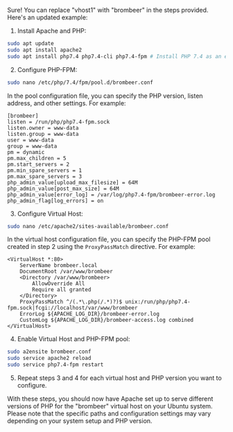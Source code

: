 Sure! You can replace "vhost1" with "brombeer" in the steps provided. Here's an updated example:

1. Install Apache and PHP:

```bash
sudo apt update
sudo apt install apache2
sudo apt install php7.4 php7.4-cli php7.4-fpm # Install PHP 7.4 as an example
```

2. Configure PHP-FPM:

```bash
sudo nano /etc/php/7.4/fpm/pool.d/brombeer.conf
```

In the pool configuration file, you can specify the PHP version, listen address, and other settings. For example:

```
[brombeer]
listen = /run/php/php7.4-fpm.sock
listen.owner = www-data
listen.group = www-data
user = www-data
group = www-data
pm = dynamic
pm.max_children = 5
pm.start_servers = 2
pm.min_spare_servers = 1
pm.max_spare_servers = 3
php_admin_value[upload_max_filesize] = 64M
php_admin_value[post_max_size] = 64M
php_admin_value[error_log] = /var/log/php7.4-fpm/brombeer-error.log
php_admin_flag[log_errors] = on
```

3. Configure Virtual Host:

```bash
sudo nano /etc/apache2/sites-available/brombeer.conf
```

In the virtual host configuration file, you can specify the PHP-FPM pool created in step 2 using the `ProxyPassMatch` directive. For example:

```
<VirtualHost *:80>
    ServerName brombeer.local
    DocumentRoot /var/www/brombeer
    <Directory /var/www/brombeer>
        AllowOverride All
        Require all granted
    </Directory>
    ProxyPassMatch ^/(.*\.php(/.*)?)$ unix:/run/php/php7.4-fpm.sock|fcgi://localhost/var/www/brombeer
    ErrorLog ${APACHE_LOG_DIR}/brombeer-error.log
    CustomLog ${APACHE_LOG_DIR}/brombeer-access.log combined
</VirtualHost>
```

4. Enable Virtual Host and PHP-FPM pool:

```bash
sudo a2ensite brombeer.conf
sudo service apache2 reload
sudo service php7.4-fpm restart
```

5. Repeat steps 3 and 4 for each virtual host and PHP version you want to configure.

With these steps, you should now have Apache set up to serve different versions of PHP for the "brombeer" virtual host on your Ubuntu system. Please note that the specific paths and configuration settings may vary depending on your system setup and PHP version.